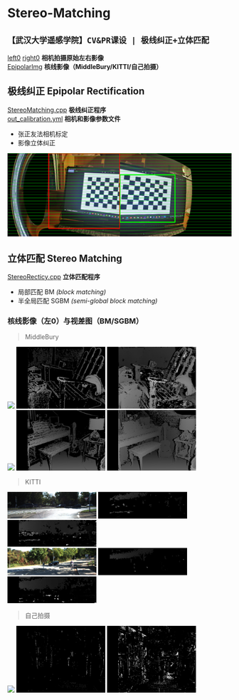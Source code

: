 # Stereo-Matching
## `【武汉大学遥感学院】CV&PR课设 | 极线纠正+立体匹配`

[left0](./left0) [right0](./right0) **相机拍摄原始左右影像**  
[EpipolarImg](./EpipolarImg) **核线影像（MiddleBury/KITTI/自己拍摄）** 

## 极线纠正 Epipolar Rectification
[StereoMatching.cpp](./StereoMatching.cpp) **极线纠正程序**  
[out_calibration.yml](./out_calibration.yml) **相机和影像参数文件**
- 张正友法相机标定
- 影像立体纠正
<img src="show/epipolar.png" width="600">

## 立体匹配 Stereo Matching
[StereoRecticy.cpp](./StereoMatching.cpp) **立体匹配程序**  
- 局部匹配 BM *(block matching)*
- 半全局匹配 SGBM *(semi-global block matching)*
### 核线影像（左0）与视差图（BM/SGBM）
>MiddleBury

 <img src="EpipolarImg/10.png" width="200"> <img src="DispImg/1BM.png" width="200"> <img src="DispImg/1SGBM.png" width="200"><br>
 <img src="EpipolarImg/20.png" width="200"> <img src="DispImg/2BM.png" width="200"> <img src="DispImg/2SGBM.png" width="200"><br>
 
>KITTI

 <img src="EpipolarImg/40.png" width="200"> <img src="DispImg/4BM.png" width="200"> <img src="DispImg/4SGBM.png" width="200"><br>
 <img src="EpipolarImg/50.png" width="200"> <img src="DispImg/5BM.png" width="200"> <img src="DispImg/5SGBM.png" width="200"><br>
>自己拍摄

 <img src="EpipolarImg/rim1.png" width="200"> <img src="DispImg/test.png" width="200"> <img src="DispImg//test1.png" width="200"><br>
